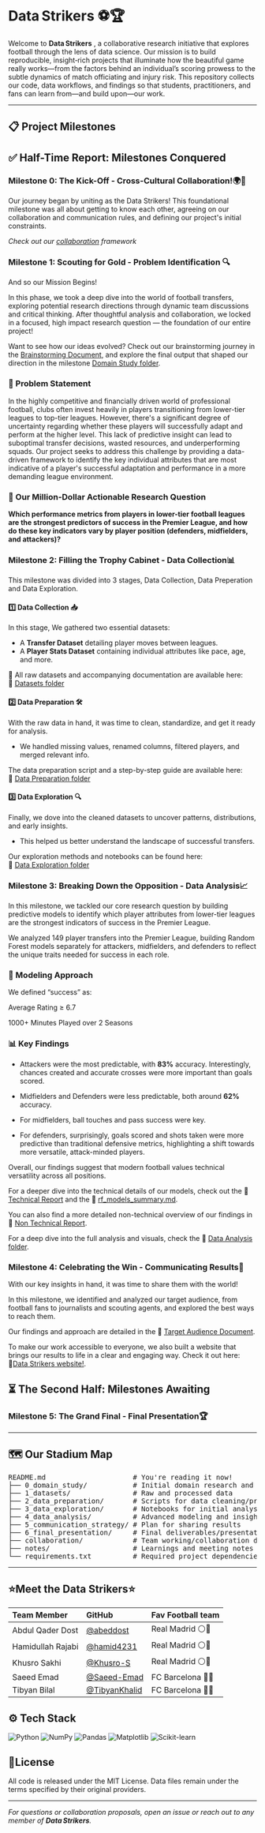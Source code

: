 # Data Strikers ⚽🏆

Welcome to **Data Strikers** , a collaborative research initiative that explores
football through the lens of data science. Our mission is to build reproducible,
insight‑rich projects that illuminate how the beautiful game really works—from
the factors behind an individual’s scoring prowess to the subtle dynamics of
match officiating and injury risk. This repository collects our code, data
workflows, and findings so that students, practitioners, and fans can learn
from—and build upon—our work.

---

## 📋 Project Milestones

## ✅ Half-Time Report: Milestones Conquered

### Milestone 0: The Kick-Off - Cross-Cultural Collaboration!🌍🤝

Our journey began by uniting as the Data Strikers! This foundational milestone
was all about getting to know each other, agreeing on our collaboration and
communication rules, and defining our project's initial constraints.

*Check out our [collaboration](https://github.com/MIT-Emerging-Talent/ET6-CDSP-group-23-repo/tree/main/collaboration)
framework*

### Milestone 1: Scouting for Gold - Problem Identification 🔍

And so our Mission Begins!

In this phase, we took a deep dive into the world of football transfers, exploring
potential research directions through dynamic team discussions and critical thinking.
After thoughtful analysis and collaboration, we locked in a focused, high impact
research question — the foundation of our entire project!

Want to see how our ideas evolved? Check out our brainstorming journey in the
[Brainstorming Document](https://docs.google.com/document/d/1GjkHdTqSOaXvgHSFjAw1yVrvjhfK8PqvNB8PJSDNICs/edit?usp=sharing),
 and explore the final output that shaped our direction in the milestone
[Domain Study folder](https://github.com/MIT-Emerging-Talent/ET6-CDSP-group-23-repo/tree/main/0_domain_study).

### 📌 Problem Statement

In the highly competitive and financially driven world of professional football,
clubs often invest heavily in players transitioning from lower-tier leagues to
top-tier leagues. However, there's a significant degree of uncertainty regarding
whether these players will successfully adapt and perform at the higher level.
This lack of predictive insight can lead to suboptimal transfer decisions, wasted
resources, and underperforming squads. Our project seeks to address this challenge
by providing a data-driven framework to identify the key individual attributes
that are most indicative of a player's successful adaptation and performance in
a more demanding league environment.

### 🎯 Our Million-Dollar Actionable Research Question

**Which performance metrics from players in lower-tier football leagues are the
strongest predictors of success in the Premier League, and how do these key
indicators vary by player position (defenders, midfielders, and attackers)?**

### Milestone 2: Filling the Trophy Cabinet - Data Collection📊

This milestone was divided into 3 stages, Data Collection, Data Preperation and
Data Exploration.

#### 1️⃣ Data Collection 📥

In this stage, We gathered two essential datasets:  

- A **Transfer Dataset** detailing player moves between leagues.  
- A **Player Stats Dataset** containing individual attributes like pace, age,
and more.  

📁 All raw datasets and accompanying documentation are available here:  
🔗 [Datasets folder](https://github.com/MIT-Emerging-Talent/ET6-CDSP-group-23-repo/tree/main/1_datasets)

#### 2️⃣ Data Preparation 🛠️

With the raw data in hand, it was time to clean, standardize, and get it ready
for analysis.  

- We handled missing values, renamed columns, filtered players, and merged
relevant info.  

The data preparation script and a step-by-step guide are available here:  
🔗 [Data Preparation folder](https://github.com/MIT-Emerging-Talent/ET6-CDSP-group-23-repo/tree/main/2_data_preparation)

#### 3️⃣ Data Exploration 🔍

Finally, we dove into the cleaned datasets to uncover patterns, distributions,
and early insights.  

- This helped us better understand the landscape of successful transfers.  

Our exploration methods and notebooks can be found here:  
🔗 [Data Exploration folder](https://github.com/MIT-Emerging-Talent/ET6-CDSP-group-23-repo/tree/main/3_data_exploration)

### Milestone 3: Breaking Down the Opposition - Data Analysis📈

In this milestone, we tackled our core research question by building predictive
models to identify which player attributes from lower-tier leagues are the
strongest indicators of success in the Premier League.

We analyzed 149 player transfers into the Premier League, building Random Forest
models separately for attackers, midfielders, and defenders to reflect the unique
traits needed for success
in each role.

### 🧠 Modeling Approach

We defined “success” as:

Average Rating ≥ 6.7

1000+ Minutes Played over 2 Seasons

### 📊 Key Findings

- Attackers were the most predictable, with **83%** accuracy. Interestingly, chances
created and accurate crosses were more important than goals scored.

- Midfielders and Defenders were less predictable, both around **62%** accuracy.

- For midfielders, ball touches and pass success were key.

- For defenders, surprisingly, goals scored and shots taken were more predictive
than traditional defensive metrics, highlighting a shift towards more versatile,
attack-minded players.

Overall, our findings suggest that modern football values technical versatility
across all positions.

For a deeper dive into the technical details of our models, check out the
🔗 [Technical Report](https://github.com/MIT-Emerging-Talent/ET6-CDSP-group-23-repo/tree/main/4_data_analysis/technical_report.md)
and the 🔗 [rf_models_summary.md](https://github.com/MIT-Emerging-Talent/ET6-CDSP-group-23-repo/tree/main/4_data_analysis/rf_models_summary.md).

You can also find a more detailed non-technical overview of our findings in
🔗 [Non Technical Report](https://github.com/MIT-Emerging-Talent/ET6-CDSP-group-23-repo/tree/main/4_data_analysis/non_technical_report.md).

For a deep dive into the full analysis and visuals, check the
🔗 [Data Analysis folder](https://github.com/MIT-Emerging-Talent/ET6-CDSP-group-23-repo/tree/data_analysis_doc/4_data_analysis).

### Milestone 4: Celebrating the Win - Communicating Results📣

With our key insights in hand, it was time to share them with the world!

In this milestone, we identified and analyzed our target audience, from football
fans to journalists and scouting agents, and explored the best ways to reach them.

Our findings and approach are detailed in the
🔗 [Target Audience Document](https://github.com/MIT-Emerging-Talent/ET6-CDSP-group-23-repo/tree/data_analysis_doc/4_data_analysis).

To make our work accessible to everyone, we also built a website that brings our
results to life in a clear and engaging way. Check it out here: 🔗[Data Strikers
website!](https://datastrikers.netlify.app/).

## ⏳ The Second Half: Milestones Awaiting

### Milestone 5: The Grand Final - Final Presentation🏆

---

## 🗺️ Our Stadium Map

<pre>
README.md                     # You're reading it now!
├── 0_domain_study/           # Initial domain research and brainstorming
├── 1_datasets/               # Raw and processed data
├── 2_data_preparation/       # Scripts for data cleaning/preprocessing
├── 3_data_exploration/       # Notebooks for initial analysis
├── 4_data_analysis/          # Advanced modeling and insights
├── 5_communication_strategy/ # Plan for sharing results
├── 6_final_presentation/     # Final deliverables/presentation
├── collaboration/            # Team working/collaboration documents
├── notes/                    # Learnings and meeting notes
└── requirements.txt          # Required project dependencies
</pre>
---

## ⭐Meet the Data Strikers⭐

| Team Member   | GitHub    |Fav Football team  |
| :-------------- | :----------------------- | :------------------- |
|  Abdul Qader Dost |  [@abeddost](https://github.com/abeddost) | Real Madrid ⚪👑   |
| Hamidullah Rajabi | [@hamid4231](https://github.com/hamid4231)   |  Real Madrid ⚪👑  |
| Khusro Sakhi| [@Khusro-S](https://github.com/Khusro-S)  |  Real Madrid ⚪👑 |
| Saeed Emad |[@Saeed-Emad](https://github.com/Saeed-Emad)   |     FC Barcelona 🔵🔴       |
| Tibyan Bilal | [@TibyanKhalid](https://github.com/TibyanKhalid)    | FC Barcelona 🔵🔴   |

## ⚙️ Tech Stack

![Python](https://img.shields.io/badge/Python-3776AB?style=for-the-badge&logo=python&logoColor=white)
![NumPy](https://img.shields.io/badge/NumPy-013243?style=for-the-badge&logo=numpy&logoColor=white)
![Pandas](https://img.shields.io/badge/Pandas-150458?style=for-the-badge&logo=pandas&logoColor=white)
![Matplotlib](https://img.shields.io/badge/Matplotlib-11557C?style=for-the-badge&logo=matplotlib&logoColor=white)
![Scikit-learn](https://img.shields.io/badge/scikit--learn-F7931E?style=for-the-badge&logo=scikit-learn&logoColor=white)

## 📜License

All code is released under the MIT License. Data files remain under the terms
specified by their original providers.

---

*For questions or collaboration proposals, open an issue or reach out to any
member of **Data Strikers**.*
